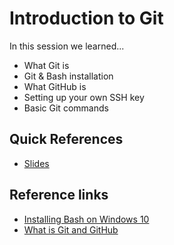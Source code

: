 # Introduction to Git

In this session we learned...
- What Git is
- Git & Bash installation
- What GitHub is
- Setting up your own SSH key
- Basic Git commands

## Quick References
- [Slides](https://drive.google.com/open?id=0B-jji76G2DOYRVFKTUc2OVV2ZlU)

## Reference links
- [Installing Bash on Windows 10](http://www.windowscentral.com/how-install-bash-shell-command-line-windows-10)
- [What is Git and GitHub](https://blog.marvelapp.com/designers-guide-git/)
